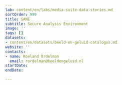 ```yaml
---
lab: content/en/labs/media-suite-data-stories.md
sortOrder: 999
title: SANE
subtitle: Secure Analysis Environment
image: ''
tags: []
datasets:
- content/en/datasets/beeld-en-geluid-catalogus.md
website: ''
contacts:
- name: Roeland Ordelman
  email: rordelman@beeldengeluid.nl
startDate: 
endDate: 

---
```

